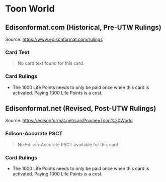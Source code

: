 # Toon World

## Edisonformat.com (Historical, Pre-UTW Rulings)

Source: https://www.edisonformat.com/rulings

### Card Text

> No card text found for this card.

### Card Rulings

*   The 1000 Life Points needs to only be paid once when this card is activated. Paying 1000 Life Points is a cost.

## Edisonformat.net (Revised, Post-UTW Rulings)

Source: https://edisonformat.net/card?name=Toon%20World

### Edison-Accurate PSCT

> No Edison-Accurate PSCT available for this card.

### Card Rulings

*   The 1000 Life Points needs to only be paid once when this card is activated. Paying 1000 Life Points is a cost.
            